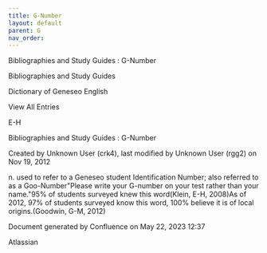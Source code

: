 ```yaml
---
title: G-Number
layout: default
parent: G
nav_order:
---
```


Bibliographies and Study Guides : G-Number

Bibliographies and Study Guides

Dictionary of Geneseo English

View All Entries

E-H

Bibliographies and Study Guides : G-Number

Created by  Unknown User (crk4), last modified by  Unknown User (rgg2) on Nov 19, 2012

n. used to refer to a Geneseo student Identification Number; also referred to as a Goo-Number&quot;Please write your G-number on your test rather than your name.&quot;95% of students surveyed knew this word(Klein, E-H, 2008)As of 2012, 97% of students surveyed know this word, 100% believe it is of local origins.(Goodwin, G-M, 2012)

Document generated by Confluence on May 22, 2023 12:37

Atlassian
